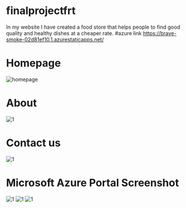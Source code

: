 # finalprojectfrt
In my website I have created a food store that helps people to find good quality and healthy dishes at a cheaper rate.
#azure link https://brave-smoke-02d81ef10.1.azurestaticapps.net/
# Homepage
![homepage](https://user-images.githubusercontent.com/104609907/168610085-49497de4-d470-4f33-ae46-53e3af1aebe2.PNG)
# About
![1](https://user-images.githubusercontent.com/104609907/168611011-57ad9cbc-e4d1-49d4-8f74-bdf5cda4fc57.PNG)
# Contact us
![1](https://user-images.githubusercontent.com/104609907/168611485-bebb0cbc-8a4d-492c-a385-2f63bb425ec4.PNG)
# Microsoft Azure Portal Screenshot
![1](https://user-images.githubusercontent.com/104609907/168612345-ffacb1a7-1e38-49a6-93d6-ac5189d0b31d.PNG)
![1](https://user-images.githubusercontent.com/104609907/168612587-cdd13f10-ffb3-450d-b4b8-7d6e69f95c64.PNG)
![1](https://user-images.githubusercontent.com/104609907/168612851-72ffb2f1-82bf-4972-b0da-a422ba3f1602.PNG)

